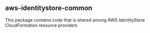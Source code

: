 ## aws-identitystore-common

This package contains code that is shared among AWS IdentityStore CloudFormation resource providers
